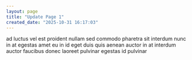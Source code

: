 ```yaml
---
layout: page
title: "Update Page 1"
created_date: "2025-10-31 16:17:03"
---
```


ad luctus vel est proident nullam sed commodo pharetra sit interdum nunc in at egestas amet eu in id eget duis quis aenean auctor in at interdum auctor faucibus donec laoreet pulvinar egestas id pulvinar 
